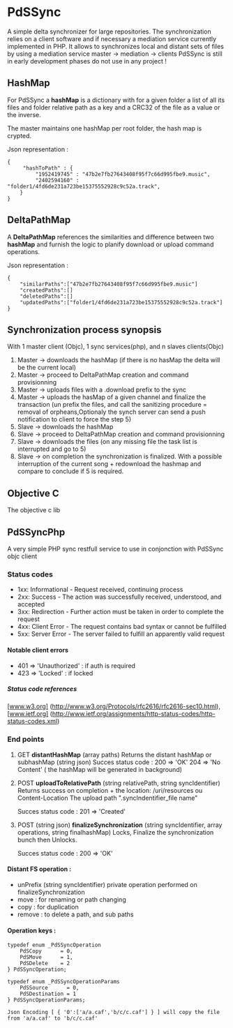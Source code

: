 # PdSSync #

A simple delta synchronizer for large repositories.
The synchronization relies on a client software and if necessary a mediation service currently implemented in PHP.
It allows to synchronizes local and distant sets of files by using a mediation service master  -> mediation -> clients
PdSSync is still in early development phases do not use in any project !


## HashMap  ##

For PdSSync a **hashMap** is a dictionary with for a given folder a list of all its files and folder relative path as a key and a CRC32 of the file as a value or the inverse.

The master maintains one hashMap per root folder, the hash map is crypted.

Json representation :

	{
		 "hashToPath" : {
    		 "1952419745" : "47b2e7fb27643408f95f7c66d995fbe9.music",
    		 "2402594160" : "folder1/4fd6de231a723be15375552928c9c52a.track",	
  		}
	}

## DeltaPathMap ##

A **DeltaPathMap** references the similarities and difference between two **hashMap** and furnish the logic to planify download or upload command operations.

Json representation : 

	{
		"similarPaths":["47b2e7fb27643408f95f7c66d995fbe9.music"]
		"createdPaths":[]
		"deletedPaths":[]
		"updatedPaths":["folder1/4fd6de231a723be15375552928c9c52a.track"]
	}


## Synchronization process synopsis ##

With 1 master client (Objc), 1 sync services(php), and n slaves clients(Objc)

1. Master -> downloads the hashMap (if there is no hasMap the delta will be the current local)
2. Master -> proceed to DeltaPathMap creation and command provisionning
3. Master -> uploads files with a .download prefix to the sync 
4. Master -> uploads the hasMap of a given channel and finalize the transaction (un prefix the files, and call the sanitizing procedure =  removal of orpheans,Optionaly the synch server can send a push notification to client to force the step 5)
5. Slave -> downloads the hashMap
6. Slave -> proceed to DeltaPathMap creation and command provisionning
7. Slave -> downloads the files (on any missing file the task list is interrupted and go to 5)
8. Slave -> on completion the synchronization is finalized. With a possible interruption of the current song +  redownload the hashmap and compare to conclude if 5 is required.

## Objective C ##
The objective c lib 

## PdSSyncPhp ##
A very simple PHP sync restfull service to use in conjonction with PdSSync objc client

### Status codes ###

* 1xx: Informational - Request received, continuing process
* 2xx: Success - The action was successfully received, understood, and accepted
* 3xx: Redirection - Further action must be taken in order to complete the request
* 4xx: Client Error - The request contains bad syntax or cannot be fulfilled
* 5xx: Server Error - The server failed to fulfill an apparently valid request

#### Notable client errors ####

* 401 => 'Unauthorized' : if auth is required
* 423 => 'Locked' : if locked

##### Status code references ####
[www.w3.org] (http://www.w3.org/Protocols/rfc2616/rfc2616-sec10.html), [www.ietf.org] (http://www.ietf.org/assignments/http-status-codes/http-status-codes.xml)

### End points ###

1. GET **distantHashMap** (array paths)
Returns the distant hashMap or subhashMap (string json)
	Succes status code : 
	200 => 'OK'
	204 => 'No Content' ( the hashMap will be generated in background)

2. POST **uploadToRelativePath** (string relativePath, string syncIdentifier)
Returns success on completion + the location: /uri/resources  ou Content-Location 
The upload path ".syncIndentifier_file name"

	Succes status code : 201 => 'Created'

3. POST (string json) **finalizeSynchronization** (string syncIdentifier, array operations, string finalhashMap)
Locks, Finalize the synchronization bunch then Unlocks.

	Succes status code : 200 => 'OK'



#### Distant FS operation : ####
* unPrefix (string syncIdentifier) private operation performed on finalizeSynchronization
* move : for renaming or path changing
* copy : for duplication 
* remove : to delete a path, and sub paths

#### Operation keys : ####

	typedef enum _PdSSyncOperation 
		PdSCopy      = 0,
		PdSMove      = 1,
		PdSDelete    = 2
	} PdSSyncOperation;

	typedef enum _PdSSyncOperationParams 
		PdSSource      = 0,
		PdSDestination = 1
	} PdSSyncOperationParams;
	
	Json Encoding [ { '0':['a/a.caf','b/c/c.caf'] } ] will copy the file from 'a/a.caf' to 'b/c/c.caf'


